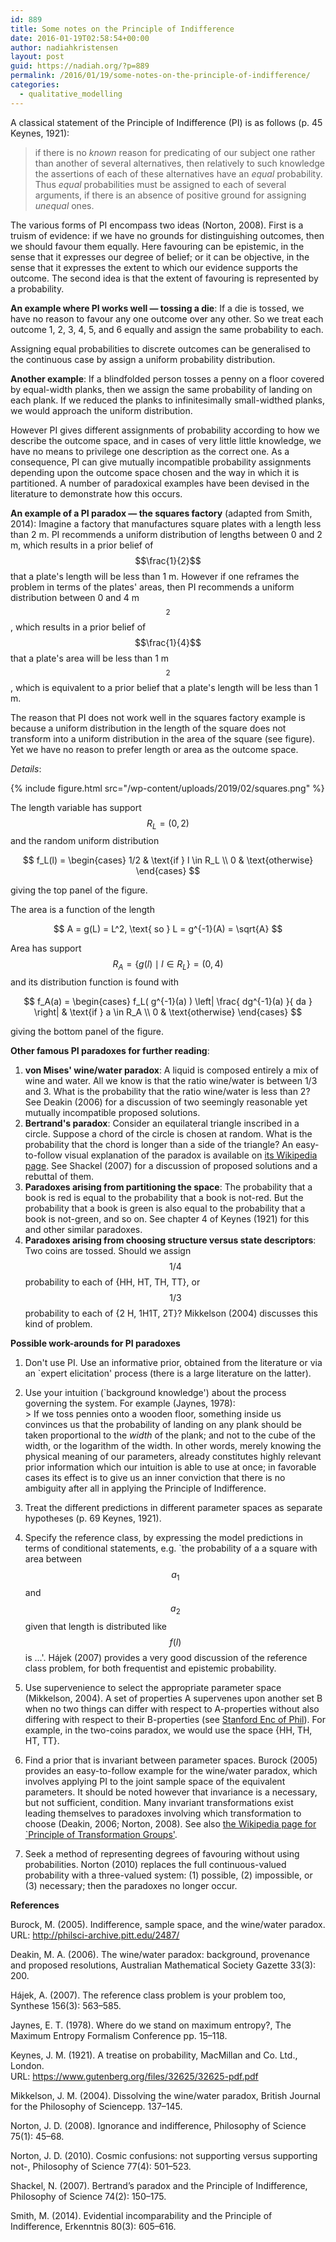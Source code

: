 ```yaml
---
id: 889
title: Some notes on the Principle of Indifference
date: 2016-01-19T02:58:54+00:00
author: nadiahkristensen
layout: post
guid: https://nadiah.org/?p=889
permalink: /2016/01/19/some-notes-on-the-principle-of-indifference/
categories:
  - qualitative_modelling
---
```

A classical statement of the Principle of Indifference (PI) is as follows (p. 45 Keynes, 1921):

> if there is no _known_ reason for predicating of our subject one rather than another of several alternatives, then relatively to such knowledge the assertions of each of these alternatives have an _equal_ probability. Thus _equal_ probabilities must be assigned to each of several arguments, if there is an absence of positive ground for assigning _unequal_ ones.

The various forms of PI encompass two ideas (Norton, 2008). First is a truism of evidence: if we have no grounds for distinguishing outcomes, then we should favour them equally. Here favouring can be epistemic, in the sense that it expresses our degree of belief; or it can be objective, in the sense that it expresses the extent to which our evidence supports the outcome. The second idea is that the extent of favouring is represented by a probability.

**An example where PI works well &#8212; tossing a die**: If a die is tossed, we have no reason to favour any one outcome over any other. So we treat each outcome 1, 2, 3, 4, 5, and 6 equally and assign the same probability to each.

Assigning equal probabilities to discrete outcomes can be generalised to the continuous case by assign a uniform probability distribution.

**Another example**: If a blindfolded person tosses a penny on a floor covered by equal-width planks, then we assign the same probability of landing on each plank. If we reduced the planks to infinitesimally small-widthed planks, we would approach the uniform distribution.

However PI gives different assignments of probability according to how we describe the outcome space, and in cases of very little little knowledge, we have no means to privilege one description as the correct one. As a consequence, PI can give mutually incompatible probability assignments depending upon the outcome space chosen and the way in which it is partitioned. A number of paradoxical examples have been devised in the literature to demonstrate how this occurs.

**An example of a PI paradox &#8212; the squares factory** (adapted from Smith, 2014): Imagine a factory that manufactures square plates with a length less than 2 m. PI recommends a uniform distribution of lengths between 0 and 2 m, which results in a prior belief of $$\frac{1}{2}$$ that a plate's length will be less than 1 m. However if one reframes the problem in terms of the plates' areas, then PI recommends a uniform distribution between 0 and 4 m$$^2$$, which results in a prior belief of $$\frac{1}{4}$$ that a plate's area will be less than 1 m$$^2$$, which is equivalent to a prior belief that a plate's length will be less than 1 m.

The reason that PI does not work well in the squares factory example is because a uniform distribution in the length of the square does not transform into a uniform distribution in the area of the square (see figure). Yet we have no reason to prefer length or area as the outcome space.

_Details_:

{%
    include figure.html
    src="/wp-content/uploads/2019/02/squares.png"
%}

The length variable has support $$R_L = (0,2)$$ and the random uniform distribution  

$$  
f_L(l) =  
\begin{cases}  
1/2 & \text{if } l \in R_L \\  
0 & \text{otherwise}  
\end{cases}  
$$  

giving the top panel of the figure.

The area is a function of the length  

$$  
A = g(L) = L^2, \text{ so } L = g^{-1}(A) = \sqrt{A}  
$$  

Area has support $$R_A = \{ g(l) \mid l \in R_L \} = (0,4)$$ and its distribution function is found with  

$$  
f_A(a) =  
\begin{cases}  
f_L( g^{-1}(a) )  
\left| \frac{ dg^{-1}(a) }{ da } \right| & \text{if } a \in R_A \\  
0 & \text{otherwise}  
\end{cases}  
$$  

giving the bottom panel of the figure.

**Other famous PI paradoxes for further reading**:

  1. **von Mises' wine/water paradox**: A liquid is composed entirely a mix of wine and water. All we know is that the ratio wine/water is between 1/3 and 3. What is the probability that the ratio wine/water is less than 2? See Deakin (2006) for a discussion of two seemingly reasonable yet mutually incompatible proposed solutions.
  2. **Bertrand's paradox**: Consider an equilateral triangle inscribed in a circle. Suppose a chord of the circle is chosen at random. What is the probability that the chord is longer than a side of the triangle? An easy-to-follow visual explanation of the paradox is available on [its Wikipedia page](https://en.wikipedia.org/wiki/Bertrand_paradox_(probability)). See Shackel (2007) for a discussion of proposed solutions and a rebuttal of them.
  3. **Paradoxes arising from partitioning the space**: The probability that a book is red is equal to the probability that a book is not-red. But the probability that a book is green is also equal to the probability that a book is not-green, and so on. See chapter 4 of Keynes (1921) for this and other similar paradoxes.
  4. **Paradoxes arising from choosing structure versus state descriptors**: Two coins are tossed. Should we assign $$1/4$$ probability to each of {HH, HT, TH, TT}, or $$1/3$$ probability to each of {2 H, 1H1T, 2T}? Mikkelson (2004) discusses this kind of problem.

**Possible work-arounds for PI paradoxes**

  1. Don't use PI. Use an informative prior, obtained from the literature or via an \`expert elicitation' process (there is a large literature on the latter).
  2. Use your intuition (\`background knowledge') about the process governing the system. For example (Jaynes, 1978):  
    > If we toss pennies onto a wooden floor, something inside us convinces us that the probability of landing on any plank should be taken proportional to the _width_ of the plank; and not to the cube of the width, or the logarithm of the width. In other words, merely knowing the physical meaning of our parameters, already constitutes highly relevant prior information which our intuition is able to use at once; in favorable cases its effect is to give us an inner conviction that there is no ambiguity after all in applying the Principle of Indifference. 

  3. Treat the different predictions in different parameter spaces as separate hypotheses (p. 69 Keynes, 1921).
  4. Specify the reference class, by expressing the model predictions in terms of conditional statements, e.g. \`the probability of a a square with area between $$a_1$$ and $$a_2$$ given that length is distributed like $$f(l)$$ is ...'. Hájek (2007) provides a very good discussion of the reference class problem, for both frequentist and epistemic probability.
  5. Use supervenience to select the appropriate parameter space (Mikkelson, 2004). A set of properties A supervenes upon another set B when no two things can differ with respect to A-properties without also differing with respect to their B-properties (see [Stanford Enc of Phil](https://plato.stanford.edu/entries/supervenience/)). For example, in the two-coins paradox, we would use the space {HH, TH, HT, TT}.
  6. Find a prior that is invariant between parameter spaces. Burock (2005) provides an easy-to-follow example for the wine/water paradox, which involves applying PI to the joint sample space of the equivalent parameters. It should be noted however that invariance is a necessary, but not sufficient, condition. Many invariant transformations exist leading themselves to paradoxes involving which transformation to choose (Deakin, 2006; Norton, 2008). See also [the Wikipedia page for \`Principle of Transformation Groups'](https://en.wikipedia.org/wiki/Principle_of_transformation_groups).
  7. Seek a method of representing degrees of favouring without using probabilities. Norton (2010) replaces the full continuous-valued probability with a three-valued system: (1) possible, (2) impossible, or (3) necessary; then the paradoxes no longer occur.

**References**

Burock, M. (2005). Indifference, sample space, and the wine/water paradox. URL: <http://philsci-archive.pitt.edu/2487/>

Deakin, M. A. (2006). The wine/water paradox: background, provenance and proposed resolutions, Australian Mathematical Society Gazette 33(3): 200.

Hájek, A. (2007). The reference class problem is your problem too, Synthese 156(3): 563–585.

Jaynes, E. T. (1978). Where do we stand on maximum entropy?, The Maximum Entropy Formalism Conference pp. 15–118.

Keynes, J. M. (1921). A treatise on probability, MacMillan and Co. Ltd., London.  
URL: <https://www.gutenberg.org/files/32625/32625-pdf.pdf>

Mikkelson, J. M. (2004). Dissolving the wine/water paradox, British Journal for the Philosophy of Sciencepp. 137–145.

Norton, J. D. (2008). Ignorance and indifference, Philosophy of Science 75(1): 45–68.

Norton, J. D. (2010). Cosmic confusions: not supporting versus supporting not-, Philosophy of Science 77(4): 501–523.

Shackel, N. (2007). Bertrand’s paradox and the Principle of Indifference, Philosophy of Science 74(2): 150–175.

Smith, M. (2014). Evidential incomparability and the Principle of Indifference, Erkenntnis 80(3): 605–616.
